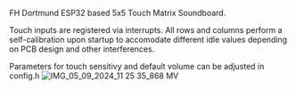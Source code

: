 FH Dortmund ESP32 based 5x5 Touch Matrix Soundboard.

Touch inputs are registered via interrupts. All rows and columns perform a self-calibration upon startup
to accomodate different idle values depending on PCB design and other interferences.

Parameters for touch sensitivy and default volume can be adjusted in config.h
![IMG_05_09_2024_11 25 35_868 MV](https://github.com/user-attachments/assets/bfc611c4-b775-4b05-8b93-bc7fbc6f43b8)
